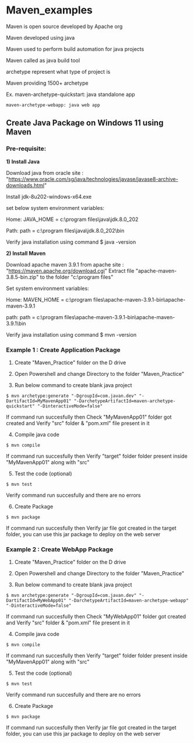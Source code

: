 # Maven_examples

Maven is open source developed by Apache org

Maven developed using java

Maven used to perform build automation for java projects

Maven called as java build tool

archetype represent what type of project is

Maven providing 1500+ archetype

Ex. maven-archetype-quickstart: java standalone app

    maven-archetype-webapp: java web app


## Create Java Package on Windows 11 using Maven


### Pre-requisite:


**1) Install Java**

Download java from oracle site : "https://www.oracle.com/sg/java/technologies/javase/javase8-archive-downloads.html"

Install jdk-8u202-windows-x64.exe

set below system environment variables:

Home: JAVA_HOME = c:\program files\java\jdk.8.0_202

Path: path = c:\program files\java\jdk.8.0_202\bin

Verify java installation using command $ java -version


**2) Install Maven**

Download apache maven 3.9.1 from apache site : "https://maven.apache.org/download.cgi"
Extract file "apache-maven-3.8.5-bin.zip" to the folder "c:\program files" 

Set system environment variables:

Home: MAVEN_HOME = c:\program files\apache-maven-3.9.1-bin\apache-maven-3.9.1

path: path = c:\program files\apache-maven-3.9.1-bin\apache-maven-3.9.1\bin

Verify java installation using command $ mvn -version


### Example 1 : Create Application Package

1. Create "Maven_Practice" folder on the D drive

2. Open Powershell and change Directory to the folder "Maven_Practice" 

3. Run below command to create blank java project 

```
$ mvn archetype:generate "-DgroupId=com.javan.dev" "-DartifactId=MyMavenApp01" "-DarchetypeArtifactId=maven-archetype-quickstart" "-DinteractiveMode=false"
```

  If command run succesfully then Check "MyMavenApp01" folder got created and Verify "src" folder & "pom.xml" file present in it

4. Compile java code 

```
$ mvn compile 
```

  If command run succesfully then Verify "target" folder folder present inside "MyMavenApp01" along with "src"

5. Test the code (optional)

```
$ mvn test 
```

  Verify command run succesfully and there are no errors

6. Create Package

```
$ mvn package 
```

  If command run succesfully then Verify jar file got created in the target folder, you can use this jar package to deploy on the web server 


### Example 2 : Create WebApp Package

1. Create "Maven_Practice" folder on the D drive

2. Open Powershell and change Directory to the folder "Maven_Practice" 

3. Run below command to create blank java project 

```
$ mvn archetype:generate "-DgroupId=com.javan.dev" "-DartifactId=MyWebApp01" "-DarchetypeArtifactId=maven-archetype-webapp" "-DinteractiveMode=false"
```

  If command run succesfully then Check "MyWebApp01" folder got created and Verify "src" folder & "pom.xml" file present in it

4. Compile java code 

```
$ mvn compile 
```

  If command run succesfully then Verify "target" folder folder present inside "MyMavenApp01" along with "src"

5. Test the code (optional)

```
$ mvn test 
```

  Verify command run succesfully and there are no errors

6. Create Package

```
$ mvn package 
```

  If command run succesfully then Verify jar file got created in the target folder, you can use this jar package to deploy on the web server 



